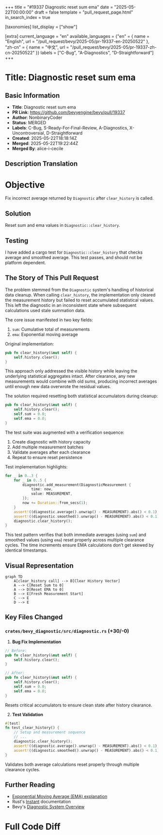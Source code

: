 +++
title = "#19337 Diagnostic reset sum ema"
date = "2025-05-22T00:00:00"
draft = false
template = "pull_request_page.html"
in_search_index = true

[taxonomies]
list_display = ["show"]

[extra]
current_language = "en"
available_languages = {"en" = { name = "English", url = "/pull_request/bevy/2025-05/pr-19337-en-20250522" }, "zh-cn" = { name = "中文", url = "/pull_request/bevy/2025-05/pr-19337-zh-cn-20250522" }}
labels = ["C-Bug", "A-Diagnostics", "D-Straightforward"]
+++

# Title: Diagnostic reset sum ema

## Basic Information
- **Title**: Diagnostic reset sum ema
- **PR Link**: https://github.com/bevyengine/bevy/pull/19337
- **Author**: NonbinaryCoder
- **Status**: MERGED
- **Labels**: C-Bug, S-Ready-For-Final-Review, A-Diagnostics, X-Uncontroversial, D-Straightforward
- **Created**: 2025-05-22T18:18:14Z
- **Merged**: 2025-05-22T19:22:44Z
- **Merged By**: alice-i-cecile

## Description Translation
# Objective

Fix incorrect average returned by `Diagnostic` after `clear_history` is called.

## Solution

Reset sum and ema values in `Diagnostic::clear_history`.

## Testing

I have added a cargo test for `Diagnostic::clear_history` that checks average and smoothed average.  This test passes, and should not be platform dependent.

## The Story of This Pull Request

The problem stemmed from the `Diagnostic` system's handling of historical data cleanup. When calling `clear_history`, the implementation only cleared the measurement history but failed to reset accumulated statistical values. This left the diagnostic in an inconsistent state where subsequent calculations used stale summation data.

The core issue manifested in two key fields:
1. `sum`: Cumulative total of measurements
2. `ema`: Exponential moving average

Original implementation:
```rust
pub fn clear_history(&mut self) {
    self.history.clear();
}
```

This approach only addressed the visible history while leaving the underlying statistical aggregates intact. After clearance, any new measurements would combine with old sums, producing incorrect averages until enough new data overwrote the residual values.

The solution required resetting both statistical accumulators during cleanup:
```rust
pub fn clear_history(&mut self) {
    self.history.clear();
    self.sum = 0.0;
    self.ema = 0.0;
}
```

The test suite was augmented with a verification sequence:
1. Create diagnostic with history capacity
2. Add multiple measurement batches
3. Validate averages after each clearance
4. Repeat to ensure reset persistence

Test implementation highlights:
```rust
for _ in 0..3 {
    for _ in 0..5 {
        diagnostic.add_measurement(DiagnosticMeasurement {
            time: now,
            value: MEASUREMENT,
        });
        now += Duration::from_secs(1);
    }
    assert!((diagnostic.average().unwrap() - MEASUREMENT).abs() < 0.1);
    assert!((diagnostic.smoothed().unwrap() - MEASUREMENT).abs() < 0.1);
    diagnostic.clear_history();
}
```

This test pattern verifies that both immediate averages (using `sum`) and smoothed values (using `ema`) reset properly across multiple clearance cycles. The time increments ensure EMA calculations don't get skewed by identical timestamps.

## Visual Representation

```mermaid
graph TD
    A[clear_history call] --> B[Clear History Vector]
    A --> C[Reset Sum to 0]
    A --> D[Reset EMA to 0]
    B --> E[Fresh Measurement Start]
    C --> E
    D --> E
```

## Key Files Changed

### `crates/bevy_diagnostic/src/diagnostic.rs` (+30/-0)
1. **Bug Fix Implementation**
```rust
// Before:
pub fn clear_history(&mut self) {
    self.history.clear();
}

// After:
pub fn clear_history(&mut self) {
    self.history.clear();
    self.sum = 0.0;
    self.ema = 0.0;
}
```
Resets critical accumulators to ensure clean state after history clearance.

2. **Test Validation**
```rust
#[test]
fn test_clear_history() {
    // Setup and measurement sequence
    // ...
    diagnostic.clear_history();
    assert!((diagnostic.average().unwrap() - MEASUREMENT).abs() < 0.1);
    assert!((diagnostic.smoothed().unwrap() - MEASUREMENT).abs() < 0.1);
}
```
Validates both average calculations reset properly through multiple clearance cycles.

## Further Reading
- [Exponential Moving Average (EMA) explanation](https://en.wikipedia.org/wiki/Moving_average#Exponential_moving_average)
- Rust's [Instant](https://doc.rust-lang.org/std/time/struct.Instant.html) documentation
- Bevy's [Diagnostic System Overview](https://bevyengine.org/learn/book/getting-started/diagnostics/)

# Full Code Diff
<See original PR diff in problem statement>